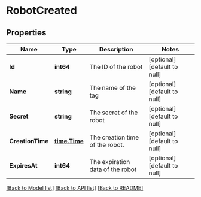 # RobotCreated

## Properties
Name | Type | Description | Notes
------------ | ------------- | ------------- | -------------
**Id** | **int64** | The ID of the robot | [optional] [default to null]
**Name** | **string** | The name of the tag | [optional] [default to null]
**Secret** | **string** | The secret of the robot | [optional] [default to null]
**CreationTime** | [**time.Time**](time.Time.md) | The creation time of the robot. | [optional] [default to null]
**ExpiresAt** | **int64** | The expiration data of the robot | [optional] [default to null]

[[Back to Model list]](../README.md#documentation-for-models) [[Back to API list]](../README.md#documentation-for-api-endpoints) [[Back to README]](../README.md)



